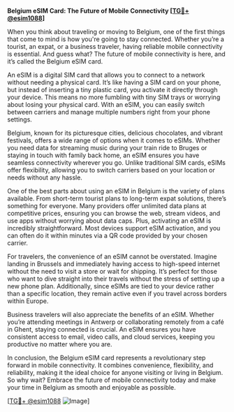 **Belgium eSIM Card: The Future of Mobile Connectivity [[TG💪+ @esim1088](https://t.me/s/esim1088)]**

When you think about traveling or moving to Belgium, one of the first things that come to mind is how you're going to stay connected. Whether you’re a tourist, an expat, or a business traveler, having reliable mobile connectivity is essential. And guess what? The future of mobile connectivity is here, and it’s called the Belgium eSIM card.

An eSIM is a digital SIM card that allows you to connect to a network without needing a physical card. It’s like having a SIM card on your phone, but instead of inserting a tiny plastic card, you activate it directly through your device. This means no more fumbling with tiny SIM trays or worrying about losing your physical card. With an eSIM, you can easily switch between carriers and manage multiple numbers right from your phone settings.

Belgium, known for its picturesque cities, delicious chocolates, and vibrant festivals, offers a wide range of options when it comes to eSIMs. Whether you need data for streaming music during your train ride to Bruges or staying in touch with family back home, an eSIM ensures you have seamless connectivity wherever you go. Unlike traditional SIM cards, eSIMs offer flexibility, allowing you to switch carriers based on your location or needs without any hassle.

One of the best parts about using an eSIM in Belgium is the variety of plans available. From short-term tourist plans to long-term expat solutions, there’s something for everyone. Many providers offer unlimited data plans at competitive prices, ensuring you can browse the web, stream videos, and use apps without worrying about data caps. Plus, activating an eSIM is incredibly straightforward. Most devices support eSIM activation, and you can often do it within minutes via a QR code provided by your chosen carrier.

For travelers, the convenience of an eSIM cannot be overstated. Imagine landing in Brussels and immediately having access to high-speed internet without the need to visit a store or wait for shipping. It’s perfect for those who want to dive straight into their travels without the stress of setting up a new phone plan. Additionally, since eSIMs are tied to your device rather than a specific location, they remain active even if you travel across borders within Europe.

Business travelers will also appreciate the benefits of an eSIM. Whether you’re attending meetings in Antwerp or collaborating remotely from a café in Ghent, staying connected is crucial. An eSIM ensures you have consistent access to email, video calls, and cloud services, keeping you productive no matter where you are.

In conclusion, the Belgium eSIM card represents a revolutionary step forward in mobile connectivity. It combines convenience, flexibility, and reliability, making it the ideal choice for anyone visiting or living in Belgium. So why wait? Embrace the future of mobile connectivity today and make your time in Belgium as smooth and enjoyable as possible. 

[[TG💪+ @esim1088](https://t.me/s/esim1088) ![Image](https://i.postimg.cc/Y0z9fWf4/image.png)]